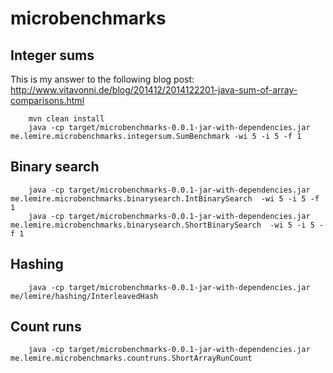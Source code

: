 microbenchmarks
===============




Integer sums
--------------

This is my answer to the following blog post: http://www.vitavonni.de/blog/201412/2014122201-java-sum-of-array-comparisons.html

        mvn clean install
        java -cp target/microbenchmarks-0.0.1-jar-with-dependencies.jar me.lemire.microbenchmarks.integersum.SumBenchmark -wi 5 -i 5 -f 1

Binary search
--------------
        java -cp target/microbenchmarks-0.0.1-jar-with-dependencies.jar me.lemire.microbenchmarks.binarysearch.IntBinarySearch  -wi 5 -i 5 -f 1
        java -cp target/microbenchmarks-0.0.1-jar-with-dependencies.jar me.lemire.microbenchmarks.binarysearch.ShortBinarySearch  -wi 5 -i 5 -f 1


Hashing
---------

        java -cp target/microbenchmarks-0.0.1-jar-with-dependencies.jar me/lemire/hashing/InterleavedHash

Count runs
-------------

        java -cp target/microbenchmarks-0.0.1-jar-with-dependencies.jar me.lemire.microbenchmarks.countruns.ShortArrayRunCount 

